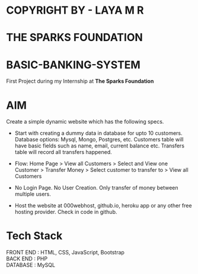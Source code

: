 # COPYRIGHT BY - LAYA M R 

# THE SPARKS FOUNDATION

# BASIC-BANKING-SYSTEM
First Project during my Internship at **The Sparks Foundation**


# AIM
Create a simple dynamic website which has the following specs.</br>
 - Start with creating a dummy data in database for upto 10 customers.
   Database options: Mysql, Mongo, Postgres, etc. Customers table will
   have basic fields such as name, email, current balance etc. Transfers
   table will record all transfers happened.

-  Flow: Home Page > View all Customers > Select and View one Customer >
   Transfer Money > Select customer to transfer to > View all Customers
   
-  No Login Page. No User Creation. Only transfer of money between
   multiple users.
   
-  Host the website at 000webhost, github.io, heroku app or any other free
   hosting provider. Check in code in github.
   
   
# Tech Stack
FRONT END : HTML, CSS, JavaScript, Bootstrap<br>
BACK END : PHP<br>
DATABASE : MySQL<br>
<br>

